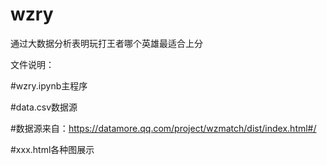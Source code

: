 # wzry
通过大数据分析表明玩打王者哪个英雄最适合上分


文件说明：

#wzry.ipynb主程序


#data.csv数据源


#数据源来自：https://datamore.qq.com/project/wzmatch/dist/index.html#/


#xxx.html各种图展示

